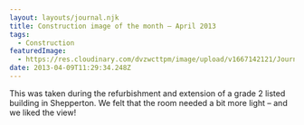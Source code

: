 ```yaml
---
layout: layouts/journal.njk
title: Construction image of the month – April 2013
tags:
  - Construction
featuredImage:
  - https://res.cloudinary.com/dvzwcttpm/image/upload/v1667142121/Journals/cioth-201304_wom8is.gif
date: 2013-04-09T11:29:34.248Z
---
```

This was taken during the refurbishment and extension of a grade 2 listed building in Shepperton. We felt that the room needed a bit more light – and we liked the view!